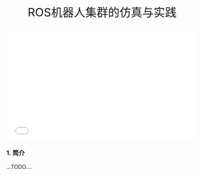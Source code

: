 <p style="font-size:30px; font-wight:bloder; text-align:center ">ROS机器人集群的仿真与实践 </p>


<div style="position: relative; padding-bottom: 56.25%; height: 0;">
<iframe src="//player.bilibili.com/player.html?aid=636825590&bvid=BV1wb4y1x7ya&cid=516430913&p=1&autoplay=0" scrolling="no" border="0" frameborder="no" framespacing="0" allowfullscreen="true" style="position: absolute; top: 0; left: 0; width: 100%; height: 100%;"> </iframe>
</div>

### 1. 简介


...TODO....